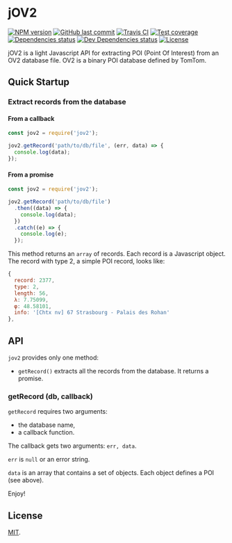 # jOV2

[![NPM version][npm-image]][npm-url]
[![GitHub last commit][commit-image]][commit-url]
[![Travis CI][travis-image]][travis-url]
[![Test coverage][coveralls-image]][coveralls-url]
[![Dependencies status][dependencies-image]][dependencies-url]
[![Dev Dependencies status][devdependencies-image]][devdependencies-url]
[![License][license-image]](LICENSE.md)

jOV2 is a light Javascript API for extracting POI (Point Of Interest) from an OV2 database file. OV2 is a binary POI database defined by TomTom.


## Quick Startup

### Extract records from the database

#### From a callback
```js
const jov2 = require('jov2');

jov2.getRecord('path/to/db/file', (err, data) => {
  console.log(data);
});
```

#### From a promise
```js
const jov2 = require('jov2');

jov2.getRecord('path/to/db/file')
  .then((data) => {
    console.log(data);
  })
  .catch((e) => {
    console.log(e);
  });
```

This method returns an `array` of records. Each record is a Javascript object. The record with type 2, a simple POI record, looks like:

```js
{
  record: 2377,
  type: 2,
  length: 56,
  λ: 7.75099,
  φ: 48.58101,
  info: '[Chtx nv] 67 Strasbourg - Palais des Rohan'
},
```

## API

`jov2` provides only one method:

  * `getRecord()`       extracts all the records from the database. It returns a promise.


### getRecord (db, callback)

`getRecord` requires two arguments:
  * the database name,
  * a callback function.

The callback gets two arguments: `err, data`.

`err` is `null` or an error string.

`data` is an array that contains a set of objects. Each object defines a POI (see above).

Enjoy!

## License

[MIT](LICENSE.md).

<!--- URls -->

[npm-image]: https://img.shields.io/npm/v/jov2.svg?style=flat-square
[release-image]: https://img.shields.io/github/release/jclo/jov2.svg?include_prereleases&style=flat-square
[commit-image]: https://img.shields.io/github/last-commit/jclo/jov2.svg?style=flat-square
[travis-image]: https://img.shields.io/travis/jclo/jov2.svg?style=flat-square
[coveralls-image]: https://img.shields.io/coveralls/jclo/jov2/master.svg?style=flat-square
[dependencies-image]: https://david-dm.org/jclo/jov2/status.svg?theme=shields.io
[devdependencies-image]: https://david-dm.org/jclo/jov2/dev-status.svg?theme=shields.io
[npm-bundle-size-image]: https://img.shields.io/bundlephobia/minzip/jov2.svg?style=flat-square
[license-image]: https://img.shields.io/npm/l/jov2.svg?style=flat-square

[npm-url]: https://www.npmjs.com/package/jov2
[release-url]: https://github.com/jclo/jov2/tags
[commit-url]: https://github.com/jclo/jov2/commits/master
[travis-url]: https://travis-ci.org/jclo/jov2
[coveralls-url]: https://coveralls.io/github/jclo/jov2?branch=master
[dependencies-url]: https://david-dm.org/jclo/jov2
[devdependencies-url]: https://david-dm.org/jclo/jov2?type=dev
[license-url]: http://opensource.org/licenses/MIT
[npm-bundle-size-url]: https://img.shields.io/bundlephobia/minzip/jov2
